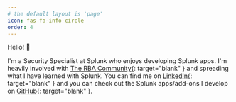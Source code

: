 ```yaml
---
# the default layout is 'page'
icon: fas fa-info-circle
order: 4
---
```


Hello! 👋

I'm a Security Specialist at Splunk who enjoys developing Splunk apps. I'm heavily involved with [The RBA Community](https://rba.community/){: target="blank" } and spreading what I have learned with Splunk. You can find me on [LinkedIn](https://www.linkedin.com/in/zachthesplunker/){: target="blank" } and you can check out the Splunk apps/add-ons I develop on [GitHub](https://github.com/ZachChristensen28){: target="blank" }.